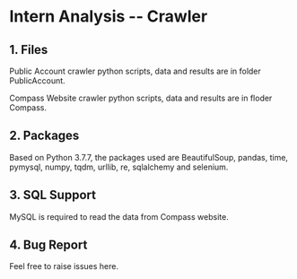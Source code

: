 # Intern Analysis -- Crawler

## 1. Files
Public Account crawler python scripts, data and results are in folder PublicAccount.

Compass Website crawler python scripts, data and results are in floder Compass.

## 2. Packages
Based on Python 3.7.7, the packages used are BeautifulSoup, pandas, time, pymysql, numpy, tqdm, urllib, re, sqlalchemy and selenium.

## 3. SQL Support
MySQL is required to read the data from Compass website.

## 4. Bug Report
Feel free to raise issues here.
